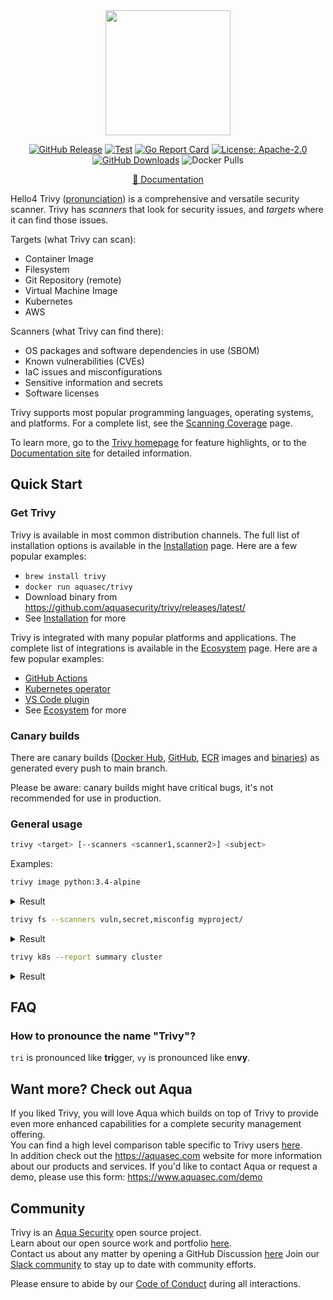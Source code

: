<div align="center">
<img src="docs/imgs/logo.png" width="200">

[![GitHub Release][release-img]][release]
[![Test][test-img]][test]
[![Go Report Card][go-report-img]][go-report]
[![License: Apache-2.0][license-img]][license]
[![GitHub Downloads][github-downloads-img]][release]
![Docker Pulls][docker-pulls]

[📖 Documentation][docs]
</div>

Hello4
Trivy ([pronunciation][pronunciation]) is a comprehensive and versatile security scanner.
Trivy has *scanners* that look for security issues, and *targets* where it can find those issues.

Targets (what Trivy can scan):

- Container Image
- Filesystem
- Git Repository (remote)
- Virtual Machine Image
- Kubernetes
- AWS

Scanners (what Trivy can find there):

- OS packages and software dependencies in use (SBOM)
- Known vulnerabilities (CVEs)
- IaC issues and misconfigurations
- Sensitive information and secrets
- Software licenses

Trivy supports most popular programming languages, operating systems, and platforms. For a complete list, see the [Scanning Coverage] page.

To learn more, go to the [Trivy homepage][homepage] for feature highlights, or to the [Documentation site][docs] for detailed information.

## Quick Start

### Get Trivy

Trivy is available in most common distribution channels. The full list of installation options is available in the [Installation] page. Here are a few popular examples:

- `brew install trivy`
- `docker run aquasec/trivy`
- Download binary from <https://github.com/aquasecurity/trivy/releases/latest/>
- See [Installation] for more

Trivy is integrated with many popular platforms and applications. The complete list of integrations is available in the [Ecosystem] page. Here are a few popular examples:

- [GitHub Actions](https://github.com/aquasecurity/trivy-action)
- [Kubernetes operator](https://github.com/aquasecurity/trivy-operator)
- [VS Code plugin](https://github.com/aquasecurity/trivy-vscode-extension)
- See [Ecosystem] for more

### Canary builds
There are canary builds ([Docker Hub](https://hub.docker.com/r/aquasec/trivy/tags?page=1&name=canary), [GitHub](https://github.com/aquasecurity/trivy/pkgs/container/trivy/75776514?tag=canary), [ECR](https://gallery.ecr.aws/aquasecurity/trivy#canary) images and [binaries](https://github.com/aquasecurity/trivy/actions/workflows/canary.yaml)) as generated every push to main branch.

Please be aware: canary builds might have critical bugs, it's not recommended for use in production.

### General usage

```bash
trivy <target> [--scanners <scanner1,scanner2>] <subject>
```

Examples:

```bash
trivy image python:3.4-alpine
```

<details>
<summary>Result</summary>

https://user-images.githubusercontent.com/1161307/171013513-95f18734-233d-45d3-aaf5-d6aec687db0e.mov

</details>

```bash
trivy fs --scanners vuln,secret,misconfig myproject/
```

<details>
<summary>Result</summary>

https://user-images.githubusercontent.com/1161307/171013917-b1f37810-f434-465c-b01a-22de036bd9b3.mov

</details>

```bash
trivy k8s --report summary cluster
```

<details>
<summary>Result</summary>

![k8s summary](docs/imgs/trivy-k8s.png)

</details>

## FAQ

### How to pronounce the name "Trivy"?

`tri` is pronounced like **tri**gger, `vy` is pronounced like en**vy**.

## Want more? Check out Aqua

If you liked Trivy, you will love Aqua which builds on top of Trivy to provide even more enhanced capabilities for a complete security management offering.  
You can find a high level comparison table specific to Trivy users [here](https://github.com/aquasecurity/resources/blob/main/trivy-aqua.md).  
In addition check out the <https://aquasec.com> website for more information about our products and services.
If you'd like to contact Aqua or request a demo, please use this form: <https://www.aquasec.com/demo>

## Community

Trivy is an [Aqua Security][aquasec] open source project.  
Learn about our open source work and portfolio [here][oss].  
Contact us about any matter by opening a GitHub Discussion [here][discussions]
Join our [Slack community][slack] to stay up to date with community efforts.

Please ensure to abide by our [Code of Conduct][code-of-conduct] during all interactions.

[test]: https://github.com/aquasecurity/trivy/actions/workflows/test.yaml
[test-img]: https://github.com/aquasecurity/trivy/actions/workflows/test.yaml/badge.svg
[go-report]: https://goreportcard.com/report/github.com/aquasecurity/trivy
[go-report-img]: https://goreportcard.com/badge/github.com/aquasecurity/trivy
[release]: https://github.com/aquasecurity/trivy/releases
[release-img]: https://img.shields.io/github/release/aquasecurity/trivy.svg?logo=github
[github-downloads-img]: https://img.shields.io/github/downloads/aquasecurity/trivy/total?logo=github
[docker-pulls]: https://img.shields.io/docker/pulls/aquasec/trivy?logo=docker&label=docker%20pulls%20%2F%20trivy
[license]: https://github.com/aquasecurity/trivy/blob/main/LICENSE
[license-img]: https://img.shields.io/badge/License-Apache%202.0-blue.svg
[homepage]: https://trivy.dev
[docs]: https://aquasecurity.github.io/trivy
[pronunciation]: #how-to-pronounce-the-name-trivy
[slack]: https://slack.aquasec.com
[code-of-conduct]: https://github.com/aquasecurity/community/blob/main/CODE_OF_CONDUCT.md

[Installation]:https://aquasecurity.github.io/trivy/latest/getting-started/installation/
[Ecosystem]: https://aquasecurity.github.io/trivy/latest/ecosystem/
[Scanning Coverage]: https://aquasecurity.github.io/trivy/latest/docs/coverage/

[alpine]: https://ariadne.space/2021/06/08/the-vulnerability-remediation-lifecycle-of-alpine-containers/
[rego]: https://www.openpolicyagent.org/docs/latest/#rego
[sigstore]: https://www.sigstore.dev/

[aquasec]: https://aquasec.com
[oss]: https://www.aquasec.com/products/open-source-projects/
[discussions]: https://github.com/aquasecurity/trivy/discussions
